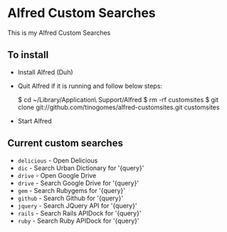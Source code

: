 # Alfred Custom Searches

This is my Alfred Custom Searches

## To install

* Install Alfred (Duh)
* Quit Alfred if it is running and follow below steps:

	$ cd ~/Library/Application\ Support/Alfred
	$ rm -rf customsites
	$ git clone git://github.com/tinogomes/alfred-customsites.git customsites

* Start Alfred

## Current custom searches

* ```delicious``` - Open Delicious
* ```dic``` - Search Urban Dictionary for '{query}'
* ```drive``` - Open Google Drive
* ```drive``` - Search Google Drive for '{query}'
* ```gem``` - Search Rubygems for '{query}'
* ```github``` - Search Github for '{query}'
* ```jquery``` - Search JQuery API for '{query}'
* ```rails``` - Search Rails APIDock for '{query}'
* ```ruby``` - Search Ruby APIDock for '{query}'

